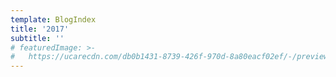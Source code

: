 ```yaml
---
template: BlogIndex
title: '2017'
subtitle: ''
# featuredImage: >-
#   https://ucarecdn.com/db0b1431-8739-426f-970d-8a80eacf02ef/-/preview/-/rotate/270/
---
```


